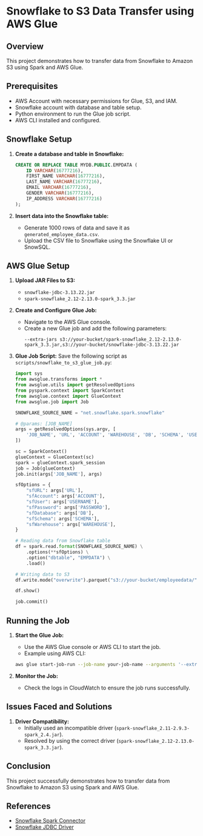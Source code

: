 # Snowflake to S3 Data Transfer using AWS Glue

## Overview
This project demonstrates how to transfer data from Snowflake to Amazon S3 using Spark and AWS Glue.

## Prerequisites
- AWS Account with necessary permissions for Glue, S3, and IAM.
- Snowflake account with database and table setup.
- Python environment to run the Glue job script.
- AWS CLI installed and configured.

## Snowflake Setup
1. **Create a database and table in Snowflake:**
    ```sql
    CREATE OR REPLACE TABLE MYDB.PUBLIC.EMPDATA (
        ID VARCHAR(16777216),
        FIRST_NAME VARCHAR(16777216),
        LAST_NAME VARCHAR(16777216),
        EMAIL VARCHAR(16777216),
        GENDER VARCHAR(16777216),
        IP_ADDRESS VARCHAR(16777216)
    );
    ```

2. **Insert data into the Snowflake table:**
    - Generate 1000 rows of data and save it as `generated_employee_data.csv`.
    - Upload the CSV file to Snowflake using the Snowflake UI or SnowSQL.

## AWS Glue Setup
1. **Upload JAR Files to S3:**
    - `snowflake-jdbc-3.13.22.jar`
    - `spark-snowflake_2.12-2.13.0-spark_3.3.jar`

2. **Create and Configure Glue Job:**
    - Navigate to the AWS Glue console.
    - Create a new Glue job and add the following parameters:
      ```plaintext
      --extra-jars s3://your-bucket/spark-snowflake_2.12-2.13.0-spark_3.3.jar,s3://your-bucket/snowflake-jdbc-3.13.22.jar
      ```

3. **Glue Job Script:**
    Save the following script as `scripts/snowflake_to_s3_glue_job.py`:
    ```python
    import sys
    from awsglue.transforms import *
    from awsglue.utils import getResolvedOptions
    from pyspark.context import SparkContext
    from awsglue.context import GlueContext
    from awsglue.job import Job

    SNOWFLAKE_SOURCE_NAME = "net.snowflake.spark.snowflake"

    # @params: [JOB_NAME]
    args = getResolvedOptions(sys.argv, [
        'JOB_NAME', 'URL', 'ACCOUNT', 'WAREHOUSE', 'DB', 'SCHEMA', 'USERNAME', 'PASSWORD'
    ])

    sc = SparkContext()
    glueContext = GlueContext(sc)
    spark = glueContext.spark_session
    job = Job(glueContext)
    job.init(args['JOB_NAME'], args)

    sfOptions = {
        "sfURL": args['URL'],
        "sfAccount": args['ACCOUNT'],
        "sfUser": args['USERNAME'],
        "sfPassword": args['PASSWORD'],
        "sfDatabase": args['DB'],
        "sfSchema": args['SCHEMA'],
        "sfWarehouse": args['WAREHOUSE'],
    }

    # Reading data from Snowflake table
    df = spark.read.format(SNOWFLAKE_SOURCE_NAME) \
        .options(**sfOptions) \
        .option("dbtable", "EMPDATA") \
        .load()

    # Writing data to S3
    df.write.mode("overwrite").parquet("s3://your-bucket/employeedata/")

    df.show()

    job.commit()
    ```

## Running the Job
1. **Start the Glue Job:**
    - Use the AWS Glue console or AWS CLI to start the job.
    - Example using AWS CLI:
    ```sh
    aws glue start-job-run --job-name your-job-name --arguments '--extra-jars=s3://your-bucket/spark-snowflake_2.12-2.13.0-spark_3.3.jar,s3://your-bucket/snowflake-jdbc-3.13.22.jar'
    ```

2. **Monitor the Job:**
    - Check the logs in CloudWatch to ensure the job runs successfully.

## Issues Faced and Solutions
1. **Driver Compatibility:**
    - Initially used an incompatible driver (`spark-snowflake_2.11-2.9.3-spark_2.4.jar`).
    - Resolved by using the correct driver (`spark-snowflake_2.12-2.13.0-spark_3.3.jar`).

## Conclusion
This project successfully demonstrates how to transfer data from Snowflake to Amazon S3 using Spark and AWS Glue.

## References
- [Snowflake Spark Connector](https://repo1.maven.org/maven2/net/snowflake/spark-snowflake_2.12/2.13.0-spark_3.3/)
- [Snowflake JDBC Driver](https://repo1.maven.org/maven2/net/snowflake/snowflake-jdbc/3.13.22/)
